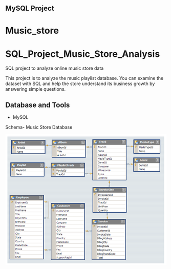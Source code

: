 ## MySQL Project

# Music_store

# SQL_Project_Music_Store_Analysis
SQL project to analyze online music store data

This project is to analyze the music playlist database. You can examine the dataset with SQL and help the store understand its business growth by answering simple questions.



## Database and Tools
* MySQL

Schema- Music Store Database

![MusicDatabaseSchema](https://github.com/INDDRSINGH/music_store/blob/main/EER.png)
